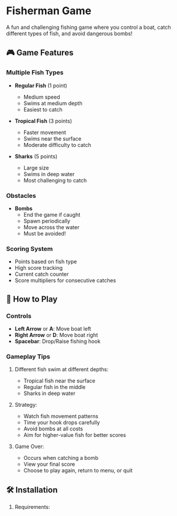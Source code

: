 # Fisherman Game

A fun and challenging fishing game where you control a boat, catch different types of fish, and avoid dangerous bombs!

## 🎮 Game Features

### Multiple Fish Types
- **Regular Fish** (1 point)
  - Medium speed
  - Swims at medium depth
  - Easiest to catch

- **Tropical Fish** (3 points)
  - Faster movement
  - Swims near the surface
  - Moderate difficulty to catch

- **Sharks** (5 points)
  - Large size
  - Swims in deep water
  - Most challenging to catch

### Obstacles
- **Bombs**
  - End the game if caught
  - Spawn periodically
  - Move across the water
  - Must be avoided!

### Scoring System
- Points based on fish type
- High score tracking
- Current catch counter
- Score multipliers for consecutive catches

## 🎯 How to Play

### Controls
- **Left Arrow** or **A**: Move boat left
- **Right Arrow** or **D**: Move boat right
- **Spacebar**: Drop/Raise fishing hook

### Gameplay Tips
1. Different fish swim at different depths:
   - Tropical fish near the surface
   - Regular fish in the middle
   - Sharks in deep water

2. Strategy:
   - Watch fish movement patterns
   - Time your hook drops carefully
   - Avoid bombs at all costs
   - Aim for higher-value fish for better scores

3. Game Over:
   - Occurs when catching a bomb
   - View your final score
   - Choose to play again, return to menu, or quit

## 🛠️ Installation

1. Requirements: